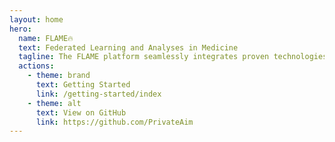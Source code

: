 ```yaml
---
layout: home
hero:
  name: FLAME🔥
  text: Federated Learning and Analyses in Medicine
  tagline: The FLAME platform seamlessly integrates proven technologies to revolutionize medical data analysis, ensuring robustness, security, and compliance while driving progress in research and data privacy.
  actions:
    - theme: brand
      text: Getting Started
      link: /getting-started/index
    - theme: alt
      text: View on GitHub
      link: https://github.com/PrivateAim
---
```

<style>
:root {
  --vp-home-hero-name-color: #ea5930;
  --vp-c-brand-1: #ea5930;
  --vp-c-brand-3: #ea5930;
  --vp-c-brand-2: #f49619;;
}
</style>

